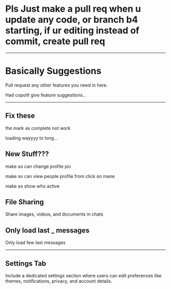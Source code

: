 # Pls Just make a pull req when u update any code, or branch b4 starting, if ur editing instead of commit, create pull req

---

# Basically Suggestions

Pull request any other features you need in here.

Had copoilt give feature suggestions...

---

## Fix these

the mark as complete not work

loading wayyyy to long...

## New Stuff???

make so can change profile pic

make so can view people profile from click on mane

make so show who active


## File Sharing

Share images, videos, and documents in chats

## Only load last **\_** messages

Only load few last messages

---

## Settings Tab

Include a dedicated settings section where users can edit preferences like themes, notifications, privacy, and account details.
